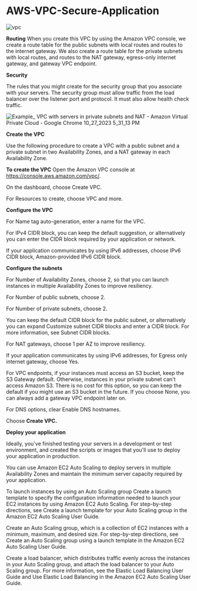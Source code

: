 # AWS-VPC-Secure-Application




![vpc](https://github.com/yelurusrinu/AWS-VPC-Secure-Application/assets/96856227/483c4b0d-0a40-4c0e-a433-ef5e2ce9369e)





**Routing**
When you create this VPC by using the Amazon VPC console, we create a route table for the public subnets with local routes and routes to the internet gateway. We also create a route table for the private subnets with local routes, and routes to the NAT gateway, egress-only internet gateway, and gateway VPC endpoint.

**Security**

The rules that you might create for the security group that you associate with your servers. The security group must allow traffic from the load balancer over the listener port and protocol. It must also allow health check traffic.


![Example_ VPC with servers in private subnets and NAT - Amazon Virtual Private Cloud - Google Chrome 10_27_2023 5_31_13 PM](https://github.com/yelurusrinu/AWS-VPC-Secure-Application/assets/96856227/73ce3615-a2b2-45c5-b2e6-fcdf270e3f3d)


**Create the VPC**

Use the following procedure to create a VPC with a public subnet and a private subnet in two Availability Zones, and a NAT gateway in each Availability Zone.

**To create the VPC**
Open the Amazon VPC console at https://console.aws.amazon.com/vpc/.

On the dashboard, choose Create VPC.

For Resources to create, choose VPC and more.

**Configure the VPC**

For Name tag auto-generation, enter a name for the VPC.

For IPv4 CIDR block, you can keep the default suggestion, or alternatively you can enter the CIDR block required by your application or network.

If your application communicates by using IPv6 addresses, choose IPv6 CIDR block, Amazon-provided IPv6 CIDR block.

**Configure the subnets**

For Number of Availability Zones, choose 2, so that you can launch instances in multiple Availability Zones to improve resiliency.

For Number of public subnets, choose 2.

For Number of private subnets, choose 2.

You can keep the default CIDR block for the public subnet, or alternatively you can expand Customize subnet CIDR blocks and enter a CIDR block. For more information, see Subnet CIDR blocks.

For NAT gateways, choose 1 per AZ to improve resiliency.

If your application communicates by using IPv6 addresses, for Egress only internet gateway, choose Yes.

For VPC endpoints, if your instances must access an S3 bucket, keep the S3 Gateway default. Otherwise, instances in your private subnet can't access Amazon S3. There is no cost for this option, so you can keep the default if you might use an S3 bucket in the future. If you choose None, you can always add a gateway VPC endpoint later on.

For DNS options, clear Enable DNS hostnames.

Choose **Create VPC.**



**Deploy your application**

Ideally, you've finished testing your servers in a development or test environment, and created the scripts or images that you'll use to deploy your application in production.

You can use Amazon EC2 Auto Scaling to deploy servers in multiple Availability Zones and maintain the minimum server capacity required by your application.

To launch instances by using an Auto Scaling group
Create a launch template to specify the configuration information needed to launch your EC2 instances by using Amazon EC2 Auto Scaling. For step-by-step directions, see Create a launch template for your Auto Scaling group in the Amazon EC2 Auto Scaling User Guide.

Create an Auto Scaling group, which is a collection of EC2 instances with a minimum, maximum, and desired size. For step-by-step directions, see Create an Auto Scaling group using a launch template in the Amazon EC2 Auto Scaling User Guide.

Create a load balancer, which distributes traffic evenly across the instances in your Auto Scaling group, and attach the load balancer to your Auto Scaling group. For more information, see the Elastic Load Balancing User Guide and Use Elastic Load Balancing in the Amazon EC2 Auto Scaling User Guide.
